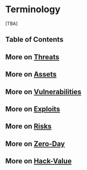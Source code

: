 # Terminology
[TBA]

## Table of Contents

## More on [Threats](https://github.com/paulveillard/cybersecurity-threats)
## More on [Assets](https://github.com/paulveillard/cybersecurity-assets)
## More on [Vulnerabilities](https://github.com/paulveillard/cybersecurity-vulnerabilities)
## More on [Exploits](https://github.com/paulveillard/cybersecurity-threat-map)
## More on [Risks](https://github.com/paulveillard/cybersecurity-threats)
## More on [Zero-Day](https://github.com/paulveillard/cybersecurity-threat-detection)
## More on [Hack-Value](https://github.com/paulveillard/cybersecurity-threat-detection)
